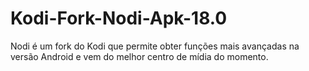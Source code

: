 # Kodi-Fork-Nodi-Apk-18.0
Nodi é um fork do Kodi que permite obter funções mais avançadas na versão Android e vem do melhor centro de mídia do momento.
